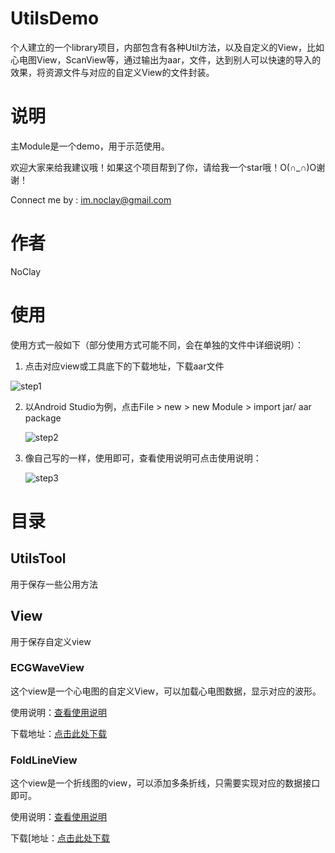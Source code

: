 # UtilsDemo

个人建立的一个library项目，内部包含有各种Util方法，以及自定义的View，比如心电图View，ScanView等，通过输出为aar，文件，达到别人可以快速的导入的效果，将资源文件与对应的自定义View的文件封装。

# 说明

主Module是一个demo，用于示范使用。

欢迎大家来给我建议哦！如果这个项目帮到了你，请给我一个star哦！O(∩_∩)O谢谢！

Connect me by : im.noclay@gmail.com

# 作者

NoClay

# 使用

使用方式一般如下（部分使用方式可能不同，会在单独的文件中详细说明）：

1. 点击对应view或工具底下的下载地址，下载aar文件

![step1](http://storage1.imgchr.com/EXzzn.png)

2. 以Android Studio为例，点击File > new > new Module > import jar/ aar package

   ![step2](http://storage1.imgchr.com/EjpMq.png)

3. 像自己写的一样，使用即可，查看使用说明可点击使用说明：

   ![step3](http://storage1.imgchr.com/EXzzn.png)

# 目录

## UtilsTool

用于保存一些公用方法

## View

用于保存自定义view

### ECGWaveView

这个view是一个心电图的自定义View，可以加载心电图数据，显示对应的波形。

使用说明：[查看使用说明](DownloadAAR/ECGWaveView/ECGWaveView.md)

下载地址：[点击此处下载](DownloadAAR/ECGWaveView/ecgwaveview-release.aar)

### FoldLineView

这个view是一个折线图的view，可以添加多条折线，只需要实现对应的数据接口即可。

使用说明：[查看使用说明](DownloadAAR/FoldLineView/FoldLineView.md)

下载[地址：[点击此处下载](DownloadAAR/FoldLineView/foldlineview-release.aar)